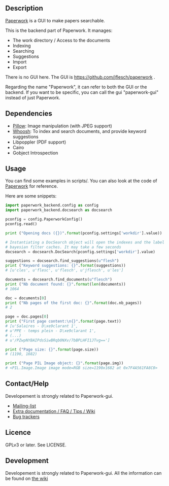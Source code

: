 ## Description

[Paperwork](https://github.com/jflesch/paperwork#readme) is a GUI to make papers searchable.

This is the backend part of Paperwork. It manages:
- The work directory / Access to the documents
- Indexing
- Searching
- Suggestions
- Import
- Export

There is no GUI here. The GUI is https://github.com/jflesch/paperwork .

Regarding the name "Paperwork", it can refer to both the GUI or the backend. If you want to be specific, you can call the gui "paperwork-gui" instead of just Paperwork.

## Dependencies

* [Pillow](https://pypi.python.org/pypi/Pillow/): Image manipulation (with JPEG support)
* [Whoosh](https://pypi.python.org/pypi/Whoosh/): To index and search documents, and provide keyword suggestions
* Libpoppler (PDF support)
* Cairo
* Gobject Introspection


## Usage

You can find some examples in scripts/. You can also look at the code of [Paperwork](https://github.com/jflesch/paperwork#readme) for reference.

Here are some snippets:

```py
import paperwork_backend.config as config
import paperwork_backend.docsearch as docsearch

pconfig = config.PaperworkConfig()
pconfig.read()

print ("Opening docs ({})".format(pconfig.settings['workdir'].value))

# Instantiating a DocSearch object will open the indexes and the label
# bayesian filter caches. It may take a few seconds
docsearch = docsearch.DocSearch(pconfig.settings['workdir'].value)

suggestions = docsearch.find_suggestions(u"flesh")
print ("Keyword suggestions: {}".format(suggestions))
# [u'cles', u'flesc', u'flesch', u'jflesch', u'les']

documents = docsearch.find_documents(u"flesch")
print ("Nb document found: {}".format(len(documents))
# 1064

doc = documents[0]
print ("Nb pages of the first doc: {}".format(doc.nb_pages))
# 2

page = doc.pages[0]
print ("First page content:\n{}".format(page.text))
# [u'Salaires - D\xe9clarant 1',
# u'PPE - temps plein - D\xe9clarant 1',
# (...)
# u'/PZwpNYBAIPdsSiwBRqb0NXv/7bBPLHFI1JTvg==']

print ("Page size: {}".format(page.size))
# (1190, 1682)

print ("Page PIL Image object: {}".format(page.img))
# <PIL.Image.Image image mode=RGB size=1190x1682 at 0x7F4A561FA8C0>
```

## Contact/Help

Developement is strongly related to Paperwork-gui.

* [Mailing-list](https://github.com/jflesch/paperwork/wiki/Contact#mailing-list)
* [Extra documentation / FAQ / Tips / Wiki](https://github.com/jflesch/paperwork-backend/wiki)
* [Bug trackers](https://github.com/jflesch/paperwork-backend/wiki/Contact#bug-trackers)


## Licence

GPLv3 or later. See LICENSE.


## Development

Developement is strongly related to Paperwork-gui.
All the information can be found on [the wiki](https://github.com/jflesch/paperwork/wiki#for-developers)
